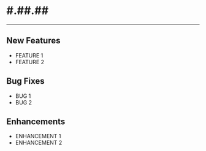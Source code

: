 <!-- ---
UNCOMMENT THESE PROPERTIES AND MOVE THE MARKDOWN FILE TO THE RELEASE-NOTES FOLDER
layout: default
title: "#.##.##"
parent: Release Notes
has_children: false
--- -->
# #.##.##
----
## New Features
* FEATURE 1
* FEATURE 2

## Bug Fixes
* BUG 1
* BUG 2

## Enhancements
* ENHANCEMENT 1
* ENHANCEMENT 2